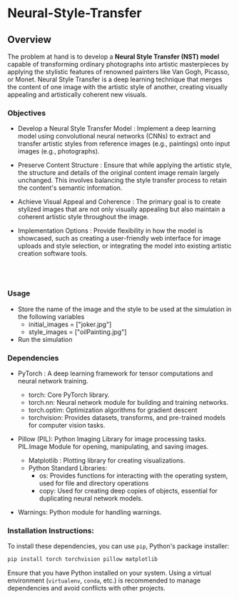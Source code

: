 # Neural-Style-Transfer

## Overview 

<p>The problem at hand is to develop a <b>Neural Style Transfer (NST) model</b> capable of transforming ordinary photographs into artistic masterpieces by applying the stylistic features of renowned painters like Van Gogh, Picasso, or Monet. Neural Style Transfer is a deep learning technique that merges the content of one image with the artistic style of another, creating visually appealing and artistically coherent new visuals.
</p>

### Objectives

- Develop a Neural Style Transfer Model : Implement a deep learning model using convolutional neural networks (CNNs) to extract and transfer artistic styles from reference images (e.g., paintings) onto input images (e.g., photographs).

- Preserve Content Structure : Ensure that while applying the artistic style, the structure and details of the original content image remain largely unchanged. This involves balancing the style transfer process to retain the content's semantic information.

- Achieve Visual Appeal and Coherence : The primary goal is to create stylized images that are not only visually appealing but also maintain a coherent artistic style throughout the image.

- Implementation Options : Provide flexibility in how the model is showcased, such as creating a user-friendly web interface for image uploads and style selection, or integrating the model into existing artistic creation software tools.
<br>
<br>


### Usage 
- Store the name of the image and the style to be used at the simulation in the following variables 
  - initial_images = ["joker.jpg"] 
  - style_images = ["oilPainting.jpg"]
- Run the simulation

### Dependencies

- PyTorch : A deep learning framework for tensor computations and neural network training.
  - torch: Core PyTorch library.
  - torch.nn: Neural network module for building and training networks.
  - torch.optim: Optimization algorithms for gradient descent
  - torchvision: Provides datasets, transforms, and pre-trained models for computer vision tasks.

- Pillow (PIL): Python Imaging Library for image processing tasks. PIL.Image Module for opening, manipulating, and saving images.
  - Matplotlib : Plotting library for creating visualizations.
  - Python Standard Libraries:
    - os: Provides functions for interacting with the operating system, used for file and directory operations
    - copy: Used for creating deep copies of objects, essential for duplicating neural network models.

- Warnings: Python module for handling warnings.

### Installation Instructions:
To install these dependencies, you can use `pip`, Python's package installer:

```bash
pip install torch torchvision pillow matplotlib
```

Ensure that you have Python installed on your system. Using a virtual environment (`virtualenv`, `conda`, etc.) is recommended to manage dependencies and avoid conflicts with other projects.
  

